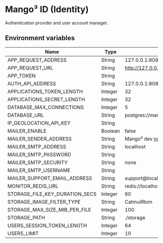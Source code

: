 # Mango³ ID (Identity)

Authentication provider and user account manager.

## Environment variables

| Name                           | Type    | Default                                              |
| ------------------------------ | ------- | ---------------------------------------------------- |
| APP_REQUEST_ADDRESS            | String  | 127.0.0.1:8081                                       |
| APP_REQUEST_URL                | String  | http://127.0.0.1:8081                                |
| APP_TOKEN                      | String  |                                                      |
| AUTH_API_ADDRESS               | String  | 127.0.0.1:8082                                       |
| APPLICATIONS_TOKEN_LENGTH      | Integer | 32                                                   |
| APPLICATIONS_SECRET_LENGTH     | Integer | 32                                                   |
| DATABASE_MAX_CONNECTIONS       | Integer | 5                                                    |
| DATABASE_URL                   | String  | postgres://mango3:mango3@127.0.0.1:5432/identity_dev |
| IP_GEOLOCATION_API_KEY         | String  |                                                      |
| MAILER_ENABLE                  | Boolean | false                                                |
| MAILER_SENDER_ADDRESS          | String  | Mango³ dev <no-reply@localhost>                      |
| MAILER_SMTP_ADDRESS            | String  | localhost                                            |
| MAILER_SMTP_PASSWORD           | String  |                                                      |
| MAILER_SMTP_SECURITY           | String  | none                                                 |
| MAILER_SMTP_USERNAME           | String  |                                                      |
| MAILER_SUPPORT_EMAIL_ADDRESS   | String  | support@localhost                                    |
| MONITOR_REDIS_URL              | String  | redis://localhost:6379/0                             |
| STORAGE_FILE_KEY_DURATION_SECS | Integer | 60                                                   |
| STORAGE_IMAGE_FILTER_TYPE      | String  | CatmullRom                                           |
| STORAGE_MAX_SIZE_MIB_PER_FILE  | Integer | 100                                                  |
| STORAGE_PATH                   | String  | ./storage                                            |
| USERS_SESSION_TOKEN_LENGTH     | Integer | 64                                                   |
| USERS_LIMIT                    | Integer | 10                                                   |
